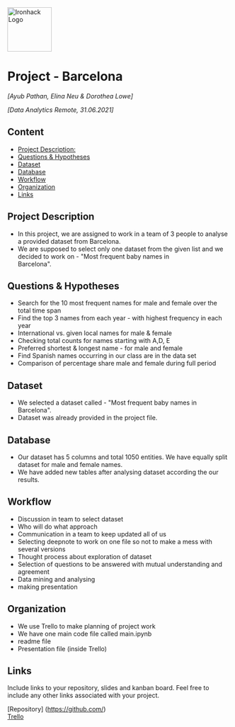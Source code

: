 <img src="https://bit.ly/2VnXWr2" alt="Ironhack Logo" width="100"/>

# Project - Barcelona 
*[Ayub Pathan, Elina Neu & Dorothea Lowe]*

*[Data Analytics Remote, 31.06.2021]*

## Content
- [Project Description:](#project-description)
- [Questions & Hypotheses](#questions-hypotheses)
- [Dataset](#dataset)
- [Database](#database)
- [Workflow](#workflow)
- [Organization](#organization)
- [Links](#links)


## Project Description
- In this project, we are assigned to work in a team of 3 people to analyse a provided dataset from Barcelona. 
- We are supposed to select only one dataset from the given list and we decided to work on - "Most frequent baby names in     
  Barcelona".


## Questions & Hypotheses
* Search for the 10 most frequent names for male and female over the total time span
* Find the top 3 names from each year - with highest frequency in each year
* International vs. given local names for male & female
* Checking total counts for names starting with A,D, E
* Preferred shortest & longest name - for male and female
* Find Spanish names occurring in our class are in the data set
* Comparison of percentage share male and female during full period

## Dataset
- We selected a dataset called - "Most frequent baby names in Barcelona".
- Dataset was already provided in the project file. 

## Database
* Our dataset has 5 columns and total 1050 entities. We have equally split dataset for male and female names.
* We have added new tables after analysing dataset according the our results.


## Workflow
- Discussion in team to select dataset
- Who will do what approach
- Communication in a team to keep updated all of us
- Selecting deepnote to work on one file so not to make a mess with several versions
- Thought process about exploration of dataset
- Selection of questions to be answered with mutual understanding and agreement
- Data mining and analysing 
- making presentation 


## Organization
- We use Trello to make planning of project work
- We have one main code file called main.ipynb
- readme file
- Presentation file (inside Trello)

## Links
Include links to your repository, slides and kanban board. Feel free to include any other links associated with your project.

[Repository] (https://github.com/)  
[Trello](https://trello.com/b/wZBqw956/project-week2)  
